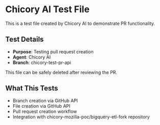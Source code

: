 # Chicory AI Test File

This is a test file created by Chicory AI to demonstrate PR functionality.

## Test Details
- **Purpose**: Testing pull request creation
- **Agent**: Chicory AI
- **Branch**: chicory-test-pr-api

This file can be safely deleted after reviewing the PR.

## What This Tests
- Branch creation via GitHub API
- File creation via GitHub API
- Pull request creation workflow
- Integration with chicory-mozilla-poc/bigquery-etl-fork repository
